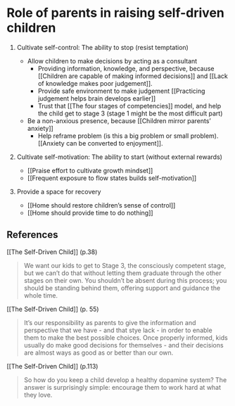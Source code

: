 # Role of parents in raising self-driven children
1. Cultivate self-control: The ability to stop (resist temptation)
   * Allow children to make decisions by acting as a consultant
     * Providing information, knowledge, and perspective, because [[Children are capable of making informed decisions]] and [[Lack of knowledge makes poor judgement]].
     * Provide safe environment to make judgement [[Practicing judgement helps brain develops earlier]]
     * Trust that [[The four stages of competencies]] model, and help the child get to stage 3 (stage 1 might be the most difficult part)
   * Be a non-anxious presence, because [[Children mirror parents’ anxiety]]
     * Help reframe problem (is this a big problem or small problem). [[Anxiety can be converted to enjoyment]].

2. Cultivate self-motivation: The ability to start (without external rewards)
   * [[Praise effort to cultivate growth mindset]]
   * [[Frequent exposure to flow states builds self-motivation]]

3. Provide a space for recovery
   * [[Home should restore children’s sense of control]]
   * [[Home should provide time to do nothing]]

## References
[[The Self-Driven Child]] (p.38)
> We want our kids to get to Stage 3, the consciously competent stage, but we can’t do that without letting them graduate through the other stages on their own. You shouldn’t be absent during this process; you should be standing behind them, offering support and guidance the whole time.

[[The Self-Driven Child]] (p. 55)
> It’s our responsibility as parents to give the information and perspective that we have - and that stye lack - in order to enable them to make the best possible choices. Once properly informed, kids usually do make good decisions for themselves - and their decisions are almost ways as good as or better than our own.

[[The Self-Driven Child]] (p.113)
> So how do you keep a child develop a healthy dopamine system? The answer is surprisingly simple: encourage them to work hard at what they love.

<!-- #evergreen #outline -->

<!-- {BearID:71EB5D90-3693-4A28-9699-13538D1C7F12-41464-000054F71EF26D9F} -->
